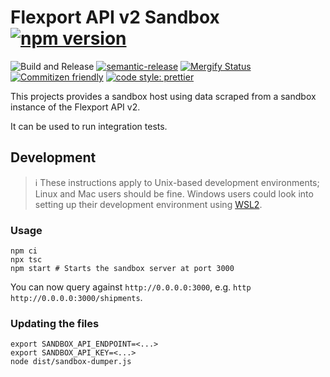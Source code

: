 # Flexport API v2 Sandbox [![npm version](https://img.shields.io/npm/v/@distributeaid/flexport-api-sandbox.svg)](https://www.npmjs.com/package/@distributeaid/flexport-api-sandbox)

![Build and Release](https://github.com/distributeaid/flexport-api-sandbox/workflows/Build%20and%20Release/badge.svg?branch=saga)
[![semantic-release](https://img.shields.io/badge/%20%20%F0%9F%93%A6%F0%9F%9A%80-semantic--release-e10079.svg)](https://github.com/semantic-release/semantic-release)
[![Mergify Status](https://img.shields.io/endpoint.svg?url=https://dashboard.mergify.io/badges/distributeaid/flexport-api-sandbox&style=flat)](https://mergify.io)
[![Commitizen friendly](https://img.shields.io/badge/commitizen-friendly-brightgreen.svg)](http://commitizen.github.io/cz-cli/)
[![code style: prettier](https://img.shields.io/badge/code_style-prettier-ff69b4.svg?style=flat-square)](https://github.com/prettier/prettier)

This projects provides a sandbox host using data scraped from a sandbox instance
of the Flexport API v2.

It can be used to run integration tests.

## Development

> ℹ️ These instructions apply to Unix-based development environments; Linux and
> Mac users should be fine. Windows users could look into setting up their
> development environment using
> [WSL2](https://docs.microsoft.com/en-us/windows/wsl/wsl2-index).

### Usage

    npm ci
    npx tsc
    npm start # Starts the sandbox server at port 3000

You can now query against `http://0.0.0.0:3000`, e.g.
`http http://0.0.0.0:3000/shipments`.

### Updating the files

    export SANDBOX_API_ENDPOINT=<...>
    export SANDBOX_API_KEY=<...>
    node dist/sandbox-dumper.js
